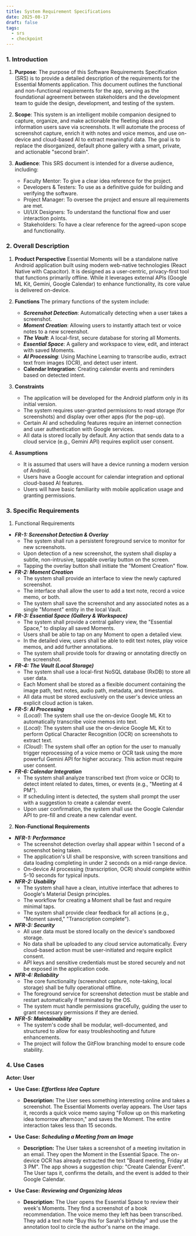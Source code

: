 ```yaml
---
title: System Requirement Specifications
date: 2025-08-17
draft: false
tags:
  - srs
  - checkpoint
---
```

### 1. Introduction
1. **Purpose**:
		The purpose of this Software Requirements Specification (SRS) is to provide a detailed description of the requirements for the Essential Moments application. This document outlines the functional and non-functional requirements for the app, serving as the foundational agreement between stakeholders and the development team to guide the design, development, and testing of the system.
		
2. **Scope**:
		This system is an intelligent mobile companion designed to capture, organize, and make actionable the fleeting ideas and information users save via screenshots. It will automate the process of screenshot capture, enrich it with notes and voice memos, and use on-device and cloud-based AI to extract meaningful data. The goal is to replace the disorganized, default phone gallery with a smart, private, and actionable "second brain".
		
3. **Audience**:
	This SRS document is intended for a diverse audience, including: 
	- Faculty Mentor: To give a clear idea reference for the project.
	- Developers & Testers: To use as a definitive guide for building and verifying the software.
	- Project Manager: To oversee the project and ensure all requirements are met.
	- UI/UX Designers: To understand the functional flow and user interaction points.
	- Stakeholders: To have a clear reference for the agreed-upon scope and functionality.


### 2. Overall Description

1. **Product Perspective**
	Essential Moments will be a standalone native Android application built using modern web-native technologies (React Native with Capacitor). It is designed as a user-centric, privacy-first tool that functions primarily offline. While it leverages external APIs (Google ML Kit, Gemini, Google Calendar) to enhance functionality, its core value is delivered on-device.
	
2. **Functions**
	The primary functions of the system include:
	- ***Screenshot Detection***: Automatically detecting when a user takes a screenshot.
	- ***Moment Creation***: Allowing users to instantly attach text or voice notes to a new screenshot.
	- ***The Vault***: A local-first, secure database for storing all Moments.
	- ***Essential Space***: A gallery and workspace to view, edit, and interact with saved Moments.
	- ***AI Processing***: Using Machine Learning to transcribe audio, extract text from images (OCR), and detect user intent.
	- **Calendar Integration**: Creating calendar events and reminders based on detected intent.
	
3. **Constraints**
	- The application will be developed for the Android platform only in its initial version.
	- The system requires user-granted permissions to read storage (for screenshots) and display over other apps (for the pop-up).
	- Certain AI and scheduling features require an internet connection and user authentication with Google services.
	- All data is stored locally by default. Any action that sends data to a cloud service (e.g., Gemini API) requires explicit user consent.

4. **Assumptions**
	- It is assumed that users will have a device running a modern version of Android.
	- Users have a Google account for calendar integration and optional cloud-based AI features.
	- Users will have basic familiarity with mobile application usage and granting permissions.


### 3.  Specific Requirements

1. Functional Requirements
- ***FR-1: Screenshot Detection & Overlay***
	- The system shall run a persistent foreground service to monitor for new screenshots.
	- Upon detection of a new screenshot, the system shall display a subtle, non-intrusive, tappable overlay button on the screen.
	- Tapping the overlay button shall initiate the "Moment Creation" flow.
- ***FR-2: Moment Creation***
	- The system shall provide an interface to view the newly captured screenshot.
	- The interface shall allow the user to add a text note, record a voice memo, or both.
	- The system shall save the screenshot and any associated notes as a single "Moment" entity in the local Vault.
- ***FR-3: Essential Space (Gallery & Workspace)***
	- The system shall provide a central gallery view, the "Essential Space," to display all saved Moments.
	- Users shall be able to tap on any Moment to open a detailed view.
	- In the detailed view, users shall be able to edit text notes, play voice memos, and add further annotations.
	- The system shall provide tools for drawing or annotating directly on the screenshot.
- ***FR-4: The Vault (Local Storage)***
	- The system shall use a local-first NoSQL database (RxDB) to store all user data.
	- Each Moment shall be stored as a flexible document containing the image path, text notes, audio path, metadata, and timestamps.
	- All data must be stored exclusively on the user's device unless an explicit cloud action is taken.
- ***FR-5: AI Processing*** 
	- *(Local)*: The system shall use the on-device Google ML Kit to automatically transcribe voice memos into text.
	- (*Local)*: The system shall use the on-device Google ML Kit to perform Optical Character Recognition (OCR) on screenshots to extract text.
	- *(Cloud)*: The system shall offer an option for the user to manually trigger reprocessing of a voice memo or OCR task using the more powerful Gemini API for higher accuracy. This action must require user consent.
- ***FR-6: Calendar Integration***
	- The system shall analyze transcribed text (from voice or OCR) to detect intent related to dates, times, or events (e.g., "Meeting at 4 PM").
	- If scheduling intent is detected, the system shall prompt the user with a suggestion to create a calendar event.
	- Upon user confirmation, the system shall use the Google Calendar API to pre-fill and create a new calendar event.
	
2. **Non-Functional Requirements**
- ***NFR-1: Performance*** 
	- The screenshot detection overlay shall appear within 1 second of a screenshot being taken.
	- The application's UI shall be responsive, with screen transitions and data loading completing in under 2 seconds on a mid-range device.
	- On-device AI processing (transcription, OCR) should complete within 5-10 seconds for typical inputs.
- ***NFR-2: Usability*** 
	- The system shall have a clean, intuitive interface that adheres to Google's Material Design principles.
	- The workflow for creating a Moment shall be fast and require minimal taps.
	- The system shall provide clear feedback for all actions (e.g., "Moment saved," "Transcription complete").
- ***NFR-3: Security*** 
	- All user data must be stored locally on the device's sandboxed storage.
	- No data shall be uploaded to any cloud service automatically. Every cloud-based action must be user-initiated and require explicit consent.
	- API keys and sensitive credentials must be stored securely and not be exposed in the application code.
- ***NFR-4: Reliability*** 
	- The core functionality (screenshot capture, note-taking, local storage) shall be fully operational offline.
	- The foreground service for screenshot detection must be stable and restart automatically if terminated by the OS.
	- The system must handle permissions gracefully, guiding the user to grant necessary permissions if they are denied.
- ***NFR-5: Maintainability*** 
	- The system's code shall be modular, well-documented, and structured to allow for easy troubleshooting and future enhancements.
	- The project will follow the GitFlow branching model to ensure code stability.


### 4. Use Cases
**Actor: User**
	
- **Use Case:** ***Effortless Idea Capture***
	- **Description:** The User sees something interesting online and takes a screenshot. The Essential Moments overlay appears. The User taps it, records a quick voice memo saying "Follow up on this marketing idea tomorrow afternoon," and saves the Moment. The entire interaction takes less than 15 seconds.
	
- **Use Case:** ***Scheduling a Meeting from an Image***
	- **Description:** The User takes a screenshot of a meeting invitation in an email. They open the Moment in the Essential Space. The on-device OCR has already extracted the text "Board meeting, Friday at 3 PM". The app shows a suggestion chip: "Create Calendar Event". The User taps it, confirms the details, and the event is added to their Google Calendar.
		
- **Use Case:** ***Reviewing and Organizing Ideas***
	- **Description:** The User opens the Essential Space to review their week's Moments. They find a screenshot of a book recommendation. The voice memo they left has been transcribed. They add a text note "Buy this for Sarah's birthday" and use the annotation tool to circle the author's name on the image.